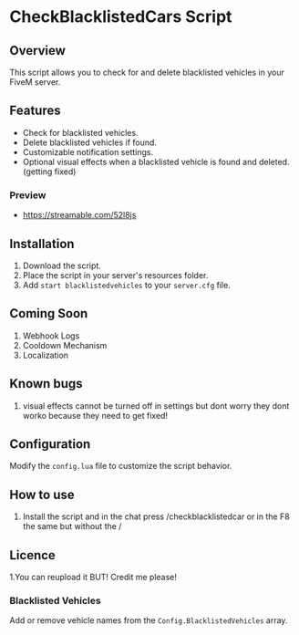 # CheckBlacklistedCars Script

## Overview

This script allows you to check for and delete blacklisted vehicles in your FiveM server.

## Features

- Check for blacklisted vehicles.
- Delete blacklisted vehicles if found.
- Customizable notification settings.
- Optional visual effects when a blacklisted vehicle is found and deleted.(getting fixed)

### Preview

- https://streamable.com/52l8js

## Installation

1. Download the script.
2. Place the script in your server's resources folder.
3. Add `start blacklistedvehicles` to your `server.cfg` file.

## Coming Soon
1. Webhook Logs
2. Cooldown Mechanism
3. Localization

## Known bugs
1. visual effects cannot be turned off in settings but dont worry they dont worko because they need to get fixed!

## Configuration

Modify the `config.lua` file to customize the script behavior.

## How to use
1. Install the script and in the chat press /checkblacklistedcar or in the F8 the same but without the /


## Licence
1.You can reupload it BUT! Credit me please!

### Blacklisted Vehicles

Add or remove vehicle names from the `Config.BlacklistedVehicles` array.


